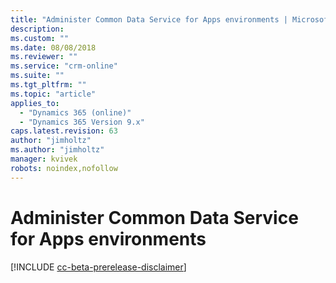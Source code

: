 ```yaml
---
title: "Administer Common Data Service for Apps environments | MicrosoftDocs"
description:
ms.custom: ""
ms.date: 08/08/2018
ms.reviewer: ""
ms.service: "crm-online"
ms.suite: ""
ms.tgt_pltfrm: ""
ms.topic: "article"
applies_to: 
  - "Dynamics 365 (online)"
  - "Dynamics 365 Version 9.x"
caps.latest.revision: 63
author: "jimholtz"
ms.author: "jimholtz"
manager: kvivek
robots: noindex,nofollow
---
```

# Administer Common Data Service for Apps environments 

[!INCLUDE [cc-beta-prerelease-disclaimer](../includes/cc-beta-prerelease-disclaimer.md)]


